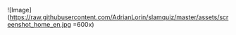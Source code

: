 ![Image](https://raw.githubusercontent.com/AdrianLorin/slamquiz/master/assets/screenshot_home_en.jpg =600x)